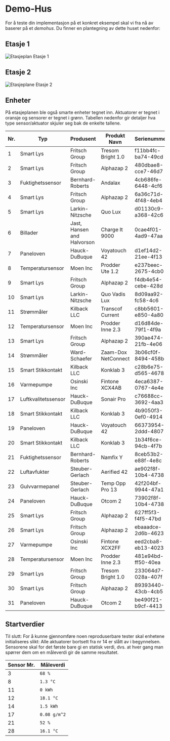 # Demo-Hus

For å teste din implementasjon på et konkret eksempel skal vi fra nå av baserer på et _demohus_.
Du finner en plantegning av dette huset nedenfor:

## Etasje 1

![Etasjeplan Etasje 1](../resources/images/DemoHusFloorplan1.svg)

## Etasje 2

![Etasjeplane Etasje 2](../resources/images/DemoHusFloorplan2.svg)

## Enheter

På etasjeplanen ble også smarte enheter tegnet inn.
Aktuatorer er tegnet i oransje og sensorer er tegnet i grønn.
Tabellen nedenfor gir detaljer hva type sensor/aktuator skjuler seg bak de enkelte tallene.

| Nr. | Typ                 | Produsent                  | Produkt Navn        | Serienummer         |
|-----|---------------------|----------------------------|---------------------|---------------------|
| 1   | Smart Lys           | Fritsch Group              | Tresom Bright 1.0   | f11bb4fc-ba74-49cd  |
| 2   | Smart Lys           | Fritsch Group              | Alphazap 2          | 480dbae8-cce7-46d7  |
| 3   | Fuktighetssensor    | Bernhard-Roberts           | Andalax             | 4cb686fe-6448-4cf6  |
| 4   | Smart Lys           | Fritsch Group              | Alphazap 2          | 6a36c71d-4f48-4eb4  |
| 5   | Smart Lys           | Larkin-Nitzsche            | Quo Lux             | d01130c9-a368-42c6  |
| 6   | Billader            | Jast, Hansen and Halvorson | Charge It 9000      | 0cae4f01-4ad9-47aa  |
| 7 | Paneloven           | Hauck-DuBuque              | Voyatouch 42        | d1ef14d2-21ee-4f13  |
| 8 | Temperatursensor    | Moen Inc                   | Prodder Ute 1.2     | e237beec-2675-4cb0  |
| 9 | Smart Lys           | Fritsch Group              | Alphazap 2          | f4db4e54-cebe-428d  |
| 10 | Smart Lys           | Larkin-Nitzsche            | Quo Vadis Lux       | 8d09aa92-fc58-4c6   |
| 11 | Strømmåler          | Kilback LLC                | Transcof Current    | c8bb5601-e850-4a80  |
| 12 | Temperatursensor    | Moen Inc                   | Prodder Inne 2.3    | d16d84de-79f1-4f9a  |
| 13 | Smart Lys           | Fritsch Group              | Alphazap 2          | 390ae474-21fb-4e06  |
| 14 | Strømmåler          | Ward-Schaefer              | Zaam-Dox NetConnect | 3b06cf0f-8494-458b  |
| 15 | Smart Stikkontakt   | Kilback LLC                | Konklab 3           | c28b6e75-d565-4678 |
| 16 | Varmepumpe          | Osinski Inc                | Fintone XCX4AB      | 4eca6387-0767-4e4e |
| 17 | Luftkvalitetssensor | Hauck-DuBuque              | Sonair Pro          | c76688cc-3692-4aa3 |
| 18 | Smart Stikkontakt   | Kilback LLC                | Konklab 3           | 	4b9050f3-0ef0-4914 |
| 19 | Paneloven | Hauck-DuBuque              | Voyatouch 42        |   66373954-2ddd-4807 |
| 20 | Smart Stikkontakt   | Kilback LLC                | Konklab 3           | 1b34f6ce-94cb-4f7b |
| 21 | Fuktighetssensor | Bernhard-Roberts           | Namfix Y            |    8ceb53b2-e88f-4e8c |
| 22 | Luftavfukter | Steuber-Gerlach            | Aerified 42         | ae902f8f-10b4-4738 |
| 23 | Gulvvarmepanel | Steuber-Gerlach            | Temp Opp Pro 13     | 42f204bf-9944-47a1 |
| 24 | Paneloven | Hauck-DuBuque              | Otcom 2             | 73902f8f-10b4-4738 | 
| 25 | Smart Lys | Fritsch Group              | Alphazap 2          | 627ff5f3-f4f5-47bd |
| 26 | Smart Lys | Fritsch Group              | Alphazap 2          | ebaaadce-2d6b-4623 |
| 27 |  Varmepumpe          | Osinski Inc                | Fintone XCX2FF      | eed2cba8-eb13-4023 |
| 28 | Temperatursensor | Moen Inc                   | Prodder Inne 2.3    | 481e94bd-ff50-40ea |
| 29 | Smart Lys           | Fritsch Group              | Tresom Bright 1.0   | 233064d7-028a-407f |
| 30 | Smart Lys | Fritsch Group              | Alphazap 2  | 89393440-43cb-4cb5 |
| 31 | Paneloven | Hauck-DuBuque              | Otcom 2             | be490f21-b9cf-4413 |


## Startverdier

Til slutt: For å kunne gjennomføre noen reproduserbare tester skal enhetene initialiseres slikt:
Alle aktuatorer bortsett fra nr 14 er slått av i begynnelsen.
Sensorene skal for det første bare gi en statisk verdi, dvs. at hver gang man spørrer dem om en måleverdi gir de samme resultatet.

| Sensor Mr. | Måleverdi |
|------------|-----------|
| 3          | `68 %`    |
| 8          | `1.3 °C`  |
| 11         | `0 kWh`   |
| 12         |  `18.1 °C` |
| 14         |  `1.5 kWh` |
| 17         | `0.08 g/m^2` |
| 21         | `52 %`     |
| 28         | `16.1 °C` |
